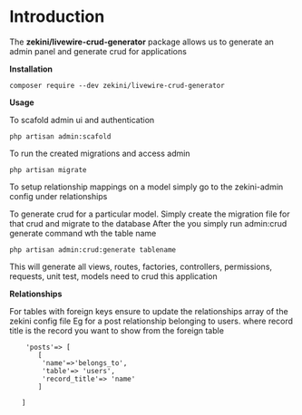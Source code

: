 
# Introduction

  

The **zekini/livewire-crud-generator** package allows us to generate an admin panel and generate crud for applications

  

**Installation**

    composer require --dev zekini/livewire-crud-generator



**Usage**

To scafold admin ui and authentication


    php artisan admin:scafold


To run the created migrations and access admin 

    php artisan migrate

To setup relationship mappings on a model simply go to the zekini-admin config under relationships

To generate crud for a particular model. Simply create the migration file for that crud and migrate to the database
After the you simply run admin:crud generate command wth the table name

    php artisan admin:crud:generate tablename

This will generate all views, routes, factories, controllers, permissions, requests, unit test, models need to crud this application

**Relationships**

For tables with foreign keys ensure to update the relationships array of the zekini config file
Eg for a post relationship belonging to users. where record title is the record you want to show from the foreign table

        'posts'=> [
           [
            'name'=>'belongs_to',
            'table'=> 'users',
            'record_title'=> 'name'
           ]
       
       ]
